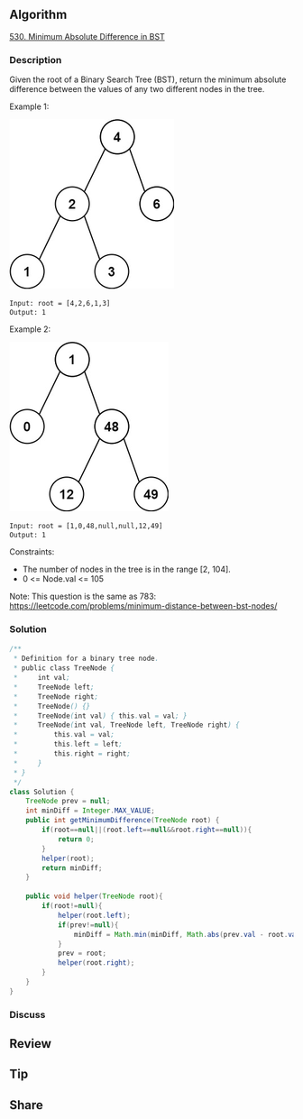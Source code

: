 ## Algorithm

[530. Minimum Absolute Difference in BST](https://leetcode.com/problems/minimum-absolute-difference-in-bst/)

### Description

Given the root of a Binary Search Tree (BST), return the minimum absolute difference between the values of any two different nodes in the tree.

Example 1:

![](assets/20240301-897e4d73.png)

```
Input: root = [4,2,6,1,3]
Output: 1
```

Example 2:

![](assets/20240301-ab848dc1.png)

```
Input: root = [1,0,48,null,null,12,49]
Output: 1
```

Constraints:

- The number of nodes in the tree is in the range [2, 104].
- 0 <= Node.val <= 105


Note: This question is the same as 783: https://leetcode.com/problems/minimum-distance-between-bst-nodes/

### Solution

```java
/**
 * Definition for a binary tree node.
 * public class TreeNode {
 *     int val;
 *     TreeNode left;
 *     TreeNode right;
 *     TreeNode() {}
 *     TreeNode(int val) { this.val = val; }
 *     TreeNode(int val, TreeNode left, TreeNode right) {
 *         this.val = val;
 *         this.left = left;
 *         this.right = right;
 *     }
 * }
 */
class Solution {
    TreeNode prev = null;
    int minDiff = Integer.MAX_VALUE;
    public int getMinimumDifference(TreeNode root) {
        if(root==null||(root.left==null&&root.right==null)){
            return 0;
        }
        helper(root);
        return minDiff;
    }

    public void helper(TreeNode root){
        if(root!=null){
            helper(root.left);
            if(prev!=null){
                minDiff = Math.min(minDiff, Math.abs(prev.val - root.val));
            }
            prev = root;
            helper(root.right);
        }
    }
}
```

### Discuss

## Review


## Tip


## Share
